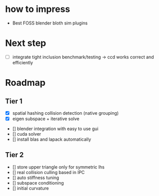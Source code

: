 # how to impress

- Best FOSS blender bloth sim plugins

# Next step

- [ ] integrate tight inclusion benchmark/testing -> ccd works correct and efficiently

# Roadmap

## Tier 1

- [x] spatial hashing collision detection (native grouping)
- [x] eigen subspace + iterative solve
- [] blender integration with easy to use gui
- [] cuda solver
- [] install blas and lapack automatically

## Tier 2

- [] store upper triangle only for symmetric lhs
- [] real collision culling based in IPC
- [] auto stiffness tuning
- [] subspace conditioning
- [] initial curvature

